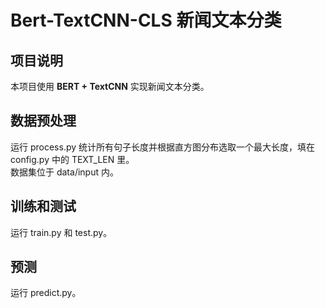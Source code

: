 <h1>Bert-TextCNN-CLS 新闻文本分类</h1>
<h2>项目说明</h2>
本项目使用 <b>BERT + TextCNN</b> 实现新闻文本分类。
<h2>数据预处理</h2>
运行 process.py 统计所有句子长度并根据直方图分布选取一个最大长度，填在 config.py 中的 TEXT_LEN 里。<br>数据集位于 data/input 内。

<h2>训练和测试</h2>
运行 train.py 和 test.py。
<h2>预测</h2>
运行 predict.py。